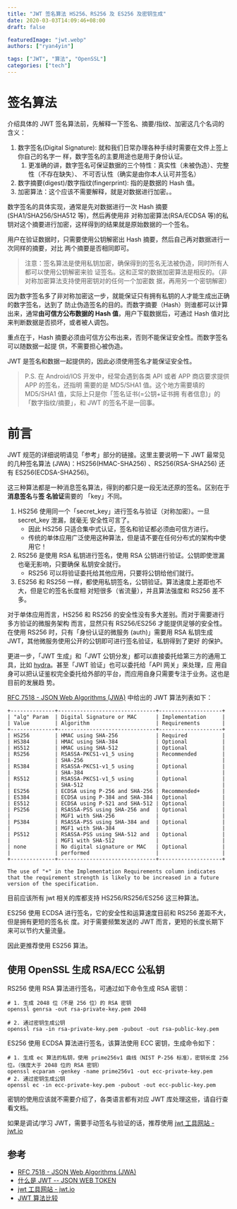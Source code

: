 ```yaml
---
title: "JWT 签名算法 HS256、RS256 及 ES256 及密钥生成"
date: 2020-03-03T14:09:46+08:00
draft: false

featuredImage: "jwt.webp"
authors: ["ryan4yin"]

tags: ["JWT", "算法", "OpenSSL"]
categories: ["tech"]
---
```


# 签名算法

介绍具体的 JWT 签名算法前，先解释一下签名、摘要/指纹、加密这几个名词的含义：

1. 数字签名(Digital Signature): 就和我们日常办理各种手续时需要在文件上签上你自己的名字一
   样，数字签名的主要用途也是用于身份认证。
   1. 更准确的讲，数字签名可保证数据的三个特性：真实性（未被伪造）、完整性（不存在缺失）、
      不可否认性（确实是由你本人认可并签名）
2. 数字摘要(digest)/数字指纹(fingerprint): 指的是数据的 Hash 值。
3. 加密算法：这个应该不需要解释，就是对数据进行加密。。

数字签名的具体实现，通常是先对数据进行一次 Hash 摘要(SHA1/SHA256/SHA512 等)，然后再使用非
对称加密算法(RSA/ECDSA 等)的私钥对这个摘要进行加密，这样得到的结果就是原始数据的一个签名。

用户在验证数据时，只需要使用公钥解密出 Hash 摘要，然后自己再对数据进行一次同样的摘要，对比
两个摘要是否相同即可。

> 注意：签名算法是使用私钥加密，确保得到的签名无法被伪造，同时所有人都可以使用公钥解密来验
> 证签名。这和正常的数据加密算法是相反的。（非对称加密算法支持使用密钥对的任何一个加密数
> 据，再用另一个密钥解密）

因为数字签名多了非对称加密这一步，就能保证只有拥有私钥的人才能生成出正确的数字签名，达到了
防止伪造签名的目的。而数字摘要（Hash）则谁都可以计算出来，通常**由可信方公布数据的 Hash
值**，用户下载数据后，可通过 Hash 值对比来判断数据是否损坏，或者被人调包。

重点在于，Hash 摘要必须由可信方公布出来，否则不能保证安全性。而数字签名可以随数据一起提
供，不需要担心被伪造。

JWT 是签名和数据一起提供的，因此必须使用签名才能保证安全性。

> P.S. 在 Android/IOS 开发中，经常会遇到各类 API 或者 APP 商店要求提供 APP 的签名，还指明
> 需要的是 MD5/SHA1 值。这个地方需要填的 MD5/SHA1 值，实际上只是你「签名证书(=公钥+证书拥
> 有者信息)」的「数字指纹/摘要」，和 JWT 的签名不是一回事。

# 前言

JWT 规范的详细说明请见「参考」部分的链接。这里主要说明一下 JWT 最常见的几种签名算法
(JWA)：HS256(HMAC-SHA256) 、RS256(RSA-SHA256) 还有 ES256(ECDSA-SHA256)。

这三种算法都是一种消息签名算法，得到的都只是一段无法还原的签名。区别在于**消息签名**与**签
名验证**需要的 「key」不同。

1. HS256 使用同一个「secret_key」进行签名与验证（对称加密）。一旦 secret_key 泄漏，就毫无
   安全性可言了。
   - 因此 HS256 只适合集中式认证，签名和验证都必须由可信方进行。
   - 传统的单体应用广泛使用这种算法，但是请不要在任何分布式的架构中使用它！
1. RS256 是使用 RSA 私钥进行签名，使用 RSA 公钥进行验证。公钥即使泄漏也毫无影响，只要确保
   私钥安全就行。
   - RS256 可以将验证委托给其他应用，只要将公钥给他们就行。
1. ES256 和 RS256 一样，都使用私钥签名，公钥验证。算法速度上差距也不大，但是它的签名长度相
   对短很多（省流量），并且算法强度和 RS256 差不多。

对于单体应用而言，HS256 和 RS256 的安全性没有多大差别。而对于需要进行多方验证的微服务架构
而言，显然只有 RS256/ES256 才能提供足够的安全性。在使用 RS256 时，只有「身份认证的微服务
(auth)」需要用 RSA 私钥生成 JWT，其他微服务使用公开的公钥即可进行签名验证，私钥得到了更好
的保护。

更进一步，「JWT 生成」和「JWT 公钥分发」都可以直接委托给第三方的通用工具，比如
[hydra](https://github.com/ory/hydra)。甚至「JWT 验证」也可以委托给「API 网关」来处理，应
用自身可以把认证鉴权完全委托给外部的平台，而应用自身只需要专注于业务。这也是目前的发展趋
势。

[RFC 7518 - JSON Web Algorithms (JWA)](https://tools.ietf.org/html/rfc7518) 中给出的 JWT
算法列表如下：

    +--------------+-------------------------------+--------------------+
    | "alg" Param  | Digital Signature or MAC      | Implementation     |
    | Value        | Algorithm                     | Requirements       |
    +--------------+-------------------------------+--------------------+
    | HS256        | HMAC using SHA-256            | Required           |
    | HS384        | HMAC using SHA-384            | Optional           |
    | HS512        | HMAC using SHA-512            | Optional           |
    | RS256        | RSASSA-PKCS1-v1_5 using       | Recommended        |
    |              | SHA-256                       |                    |
    | RS384        | RSASSA-PKCS1-v1_5 using       | Optional           |
    |              | SHA-384                       |                    |
    | RS512        | RSASSA-PKCS1-v1_5 using       | Optional           |
    |              | SHA-512                       |                    |
    | ES256        | ECDSA using P-256 and SHA-256 | Recommended+       |
    | ES384        | ECDSA using P-384 and SHA-384 | Optional           |
    | ES512        | ECDSA using P-521 and SHA-512 | Optional           |
    | PS256        | RSASSA-PSS using SHA-256 and  | Optional           |
    |              | MGF1 with SHA-256             |                    |
    | PS384        | RSASSA-PSS using SHA-384 and  | Optional           |
    |              | MGF1 with SHA-384             |                    |
    | PS512        | RSASSA-PSS using SHA-512 and  | Optional           |
    |              | MGF1 with SHA-512             |                    |
    | none         | No digital signature or MAC   | Optional           |
    |              | performed                     |                    |
    +--------------+-------------------------------+--------------------+

    The use of "+" in the Implementation Requirements column indicates
    that the requirement strength is likely to be increased in a future
    version of the specification.

目前应该所有 jwt 相关的库都支持 HS256/RS256/ES256 这三种算法。

ES256 使用 ECDSA 进行签名，它的安全性和运算速度目前和 RS256 差距不大，但是拥有更短的签名长
度。对于需要频繁发送的 JWT 而言，更短的长度长期下来可以节约大量流量。

因此更推荐使用 ES256 算法。

## 使用 OpenSSL 生成 RSA/ECC 公私钥

RS256 使用 RSA 算法进行签名，可通过如下命令生成 RSA 密钥：

```shell
# 1. 生成 2048 位（不是 256 位）的 RSA 密钥
openssl genrsa -out rsa-private-key.pem 2048

# 2. 通过密钥生成公钥
openssl rsa -in rsa-private-key.pem -pubout -out rsa-public-key.pem
```

ES256 使用 ECDSA 算法进行签名，该算法使用 ECC 密钥，生成命令如下：

```shell
# 1. 生成 ec 算法的私钥，使用 prime256v1 曲线（NIST P-256 标准），密钥长度 256 位。（强度大于 2048 位的 RSA 密钥）
openssl ecparam -genkey -name prime256v1 -out ecc-private-key.pem
# 2. 通过密钥生成公钥
openssl ec -in ecc-private-key.pem -pubout -out ecc-public-key.pem
```

密钥的使用应该就不需要介绍了，各类语言都有对应 JWT 库处理这些，请自行查看文档。

如果是调试/学习 JWT，需要手动签名与验证的话，推荐使用
[jwt 工具网站 - jwt.io](https://jwt.io/)

## 参考

- [RFC 7518 - JSON Web Algorithms (JWA)](https://tools.ietf.org/html/rfc7518)
- [什么是 JWT -- JSON WEB TOKEN](https://www.jianshu.com/p/576dbf44b2ae)
- [jwt 工具网站 - jwt.io](https://jwt.io/)
- [JWT 算法比较](https://www.cnblogs.com/langshiquan/p/10701198.html)
